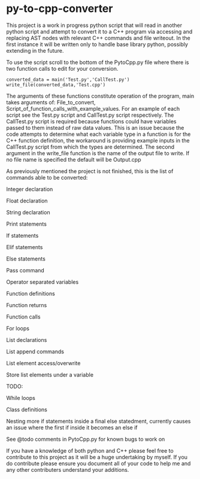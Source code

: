 # py-to-cpp-converter

This project is a work in progress python script that will read in another python script and attempt to convert it to a C++ program via accessing and replacing AST nodes with relevant C++ commands and file writeout. In the first instance it will be written only to handle base library python, possibly extending in the future.

To use the script scroll to the bottom of the PytoCpp.py file where there is two function calls to edit for your conversion.

```
converted_data = main('Test.py','CallTest.py')
write_file(converted_data,'Test.cpp')
```

The arguments of these functions constitute operation of the program, main takes arguments of: File_to_convert, Script_of_function_calls_with_example_values. For an example of each script see the Test.py script and CallTest.py script respectively. The CallTest.py script is required because functions could have variables passed to them instead of raw data values. This is an issue because the code attempts to determine what each variable type in a function is for the C++ function definition, the workaround is providing example inputs in the CallTest.py script from which the types are determined. The second argument in the write_file function is the name of the output file to write. If no file name is specified the default will be Output.cpp

As previously mentioned the project is not finished, this is the list of commands able to be converted:

Integer declaration

Float declaration

String declaration

Print statements

If statements

Elif statements

Else statements

Pass command

Operator separated variables

Function definitions

Function returns

Function calls

For loops

List declarations

List append commands

List element access/overwrite

Store list elements under a variable


TODO:

While loops

Class definitions

Nesting more if statements inside a final else statedment, currently causes an issue where the first if inside it becomes an else if

See @todo comments in PytoCpp.py for known bugs to work on

If you have a knowledge of both python and C++ please feel free to contribute to this project as it will be a huge undertaking by myself. If you do contribute please ensure you document all of your code to help me and any other contributers understand your additions.
